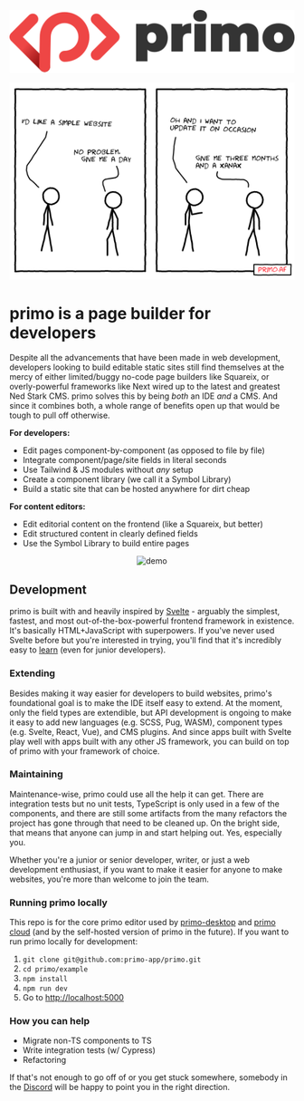 <p align="center">
  <img src="readme_assets/logo.svg" alt="logo"/>
</p>

<p align="center">
  <img src="readme_assets/comic.png" alt="comic"/>
</p>

# primo is a page builder for developers 

Despite all the advancements that have been made in web development, developers looking to build editable static sites still find themselves at the mercy of either limited/buggy no-code page builders like Squareix, or overly-powerful frameworks like Next wired up to the latest and greatest Ned Stark CMS. primo solves this by being *both* an IDE *and* a CMS. And since it combines both, a whole range of benefits open up that would be tough to pull off otherwise. 

**For developers:**
  * Edit pages component-by-component (as opposed to file by file)
  * Integrate component/page/site fields in literal seconds
  * Use Tailwind & JS modules without *any* setup
  * Create a component library (we call it a Symbol Library) 
  * Build a static site that can be hosted anywhere for dirt cheap

**For content editors:**
  * Edit editorial content on the frontend (like a Squareix, but better)
  * Edit structured content in clearly defined fields
  * Use the Symbol Library to build entire pages


<p align="center">
  <img src="readme_assets/demo.gif" alt="demo"/>
</p>

## Development

primo is built with and heavily inspired by [Svelte](https://svelte.dev/) - arguably the simplest, fastest, and most out-of-the-box-powerful frontend framework in existence. It's basically HTML+JavaScript with superpowers. If you've never used Svelte before but you're interested in trying, you'll find that it's incredibly easy to [learn](https://svelte.dev/tutorial/basics) (even for junior developers). 

### Extending

Besides making it way easier for developers to build websites, primo's foundational goal is to make the IDE itself easy to extend. At the moment, only the field types are extendible, but API development is ongoing to make it easy to add new languages (e.g. SCSS, Pug, WASM), component types (e.g. Svelte, React, Vue), and CMS plugins. And since apps built with Svelte play well with apps built with any other JS framework, you can build on top of primo with your framework of choice. 

### Maintaining

Maintenance-wise, primo could use all the help it can get. There are integration tests but no unit tests, TypeScript is only used in a few of the components, and there are still some artifacts from the many refactors the project has gone through that need to be cleaned up. On the bright side, that means that anyone can jump in and start helping out. Yes, especially you.

Whether you're a junior or senior developer, writer, or just a web development enthusiast, if you want to make it easier for anyone to make websites, you're more than welcome to join the team.

### Running primo locally

This repo is for the core primo editor used by [primo-desktop](https://github.com/primo-app/primo-desktop) and [primo cloud](https://primocloud.io) (and by the self-hosted version of primo in the future). If you want to run primo locally for development:

1. `git clone git@github.com:primo-app/primo.git`
2. `cd primo/example`
3. `npm install`
4. `npm run dev`
5. Go to [http://localhost:5000](http://localhost:5000)

### How you can help

* Migrate non-TS components to TS
* Write integration tests (w/ Cypress)
* Refactoring

If that's not enough to go off of or you get stuck somewhere, somebody in the [Discord](https://discord.gg/kPsAsq) will be happy to point you in the right direction.